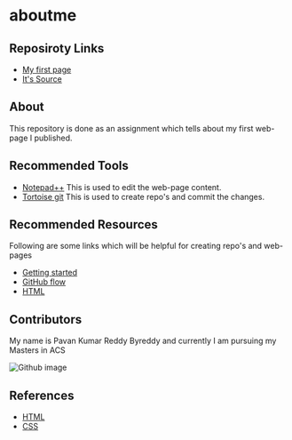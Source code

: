 # aboutme

## Reposiroty Links

- [My first page](https://redhug.github.io/working-with-markdown)
- [It's Source](https://github.com/redhug/working-with-markdown)

## About

This repository is done as an assignment which tells about my first web-page I published.

## Recommended Tools

- [Notepad++](https://notepad-plus-plus.org/download/v7.6.2.html) This is used to edit the web-page content.
- [Tortoise git](https://tortoisegit.org/download) This is used to create repo's and commit the changes.

## Recommended Resources

Following are some links which will be helpful for creating repo's and web-pages

- [Getting started](https://guides.github.com/features/pages/)
- [GitHub flow](https://guides.github.com/introduction/flow/)
- [HTML](https://www.w3schools.com/html/)

## Contributors

My name is Pavan Kumar Reddy Byreddy and currently I am pursuing my Masters in ACS

![Github image](https://blog.appcanary.com/images/appcanary-joins-github-white2.png)

## References

- [HTML](https://www.w3schools.com/html/)
- [CSS](https://www.w3schools.com/cssref/)